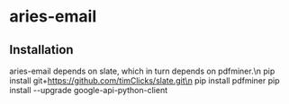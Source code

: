 # aries-email

## Installation
aries-email depends on slate, which in turn depends on pdfminer.\n
pip install git+https://github.com/timClicks/slate.git\n
pip install pdfminer
pip install --upgrade google-api-python-client
